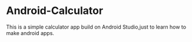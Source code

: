 # Android-Calculator

This is a simple calculator app build on Android Studio,just to learn how to make android apps.
